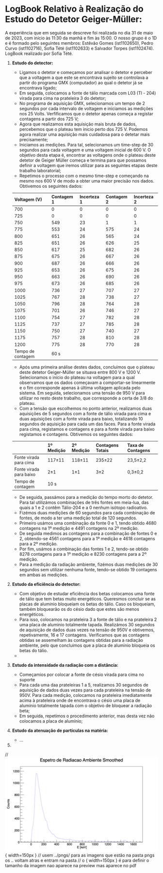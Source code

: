 # LogBook Relativo à Realização do Estudo do Detetor Geiger-Müller:

A experiência que em seguida se descreve foi realizada no dia 31 de maio de 2023, com início às 11:30 da manhã e fim às 15:00. O nosso grupo é o 1D e é formado pelo seguintes membros: Estêvão Gomes (ist1102650), Pedro Curvo (ist1102716), Sofia Tété (ist1102633) e Salvador Torpes (ist1102474). LogBook realizado por Sofia Tété.

1. **Estudo do detector:**
   - Ligamos o detetor e começamos por analisar o detetor e perceber que a voltagem a que este se encontrava sujeito se controlava a partir do programa GMX (computador) ao qual o detetor já se encontrava ligado;
   - Em seguida, colocamos a fonte de tálio marcada com L03 (Tl - 204) virada para cima na prateleira 3 do detetor;
   - No programa de aquisição GMX, selecionamos um tempo de 2 segundos por cada intervalo de voltagem e iniciamos as medições nos 25 Volts. Verfificamos que o detetor apenas começa a registar contagens a partir dos 725 V;
   - Agora que realizamos esta aquisição mais bruta de dados, percebemos que o plateau tem inicio perto dos 725 V. Podemos agora realizar uma aquisição mais cuidadosa para o detetar mais precisamente;
   - Iniciamos as medições. Para tal, selecionamos um time-step de 30 segundos para cada voltagem e uma voltagem inicial de 600 V. O objetivo desta etapa é, encontrar as voltagens onde o plateau deste detetor de Geiger Müller começa e termina para que possamos definir a voltagem que iremos utilizar para as seguintes etapas deste trabalho laboratorial;
   - Repetimos o processo com o mesmo time-step e começando na mesmo nos 600 V de modo a obter uma maior precisão nos dados. Obtivemos os seguintes dados:

   | Voltagem (V)      | Contagem 1 | Incerteza 1 | Contagem 2 | Incerteza 2 |
   |-------------------|------------|-------------|------------|-------------|
   | 700               | 0          | 0           | 0          | 0           |
   | 725               | 0          | 0           | 0          | 0           |
   | 750               | 549        | 23          | 1          | 1           |
   | 775               | 553        | 24          | 575        | 24          |
   | 800               | 651        | 26          | 565        | 24          |
   | 825               | 651        | 26          | 626        | 25          |
   | 850               | 617        | 25          | 682        | 26          |
   | 875               | 675        | 26          | 667        | 26          |
   | 900               | 687        | 26          | 666        | 26          |
   | 925               | 653        | 26          | 675        | 26          |
   | 950               | 663        | 26          | 690        | 26          |
   | 975               | 673        | 26          | 685        | 26          |
   | 1000              | 736        | 27          | 707        | 27          |
   | 1025              | 767        | 28          | 738        | 27          |
   | 1050              | 796        | 28          | 764        | 28          |
   | 1075              | 701        | 26          | 746        | 27          |
   | 1100              | 754        | 27          | 782        | 28          |
   | 1125              | 737        | 27          | 785        | 28          |
   | 1150              | 750        | 27          | 740        | 27          |
   | 1175              | 757        | 28          | 810        | 28          |
   | 1200              | 775        | 28          | 770        | 28          |
   | Tempo de contagem | 60 s       |             |            |             |

   - Após uma primeira análise destes dados, concluimos que o plateau deste detetor Geiger-Müller se situava entre 800 V e 1200 V. Selecionamos o início do plateau na voltagem para a qual observamos que os dados começavam a comportar-se linearmente e o fim corresponde apenas à última voltagem aplicada pelo sistema. Em seguida, selecionamos uma tensão de 950 V para utilizar no resto deste trabalho, que corresponde a certa de 3/8 do plateau.
   - Com a tensão que escolhemos no ponto anterior, realizamos duas aquisições de 5 segundos com a fonte de tálio virada para cima e duas aquisições com a fonte virada para baixo, totalizando 10 segundos de aquisição para cada um das faces. Para a fonte virada para cima, registamos e contagens e para a fonte virada para baixo registamos e contagens. Obtivemos os seguintes dados:

   |                         | 1º Medição | 2º Medição | Contagens Totais | Taxa de Contagens |
   |-------------------------|------------|------------|------------------|-------------------|
   | Fonte virada para cima  | 117±11     | 118±11     | 235±22           | 23,5±2,2          |
   | Fonte virada para baixo | 2±1        | 1±1        | 3±2              | 0,3±0,2           |
   | Tempo de contagem       | 10 s       |            |                  |                   |

   - De seguida, passámos para a medição do tempo morto do detetor. Para tal utilizámos combinações de três fontes em meia-lua, das quais a 1 e 2 contêm Tálio-204 e a 0 nenhum isótopo radioativo.
   - Fizémos duas medições de 60 segundos para cada combinação de fontes, de modo a ter uma medição total de 120 segundos.
   - Primeiro usámos uma combinação da fonte 0 e 1, tendo obtido 4680 contagens na 1º medição e 4491 contagens na 2º medição.
   - De seguida medimos as contagens para a combinação de fontes 0 e 2, obtendo-se 4561 contagens para a 1º medição e 4618 contagens para a 2º medição.
   - Por fim, usámos a combinação das fontes 1 e 2, tendo-se obtido 8278 contagens para a 1º medição e 8230 contagens para a 2º medição.
   - Para a medição da radiação ambiente, fizémos duas medições de 30 segundos sem utilizar nenhuma fonte, tendo-se obtido 19 contagens em ambas as medições.
1. **Estudo da eficiência do detector:**
   - Com objetivo de estudar  eficiência dos betas colocamos uma fonte de tálio que tem betas muito energéticos. Queresmos concluir se as placas de aluminio bloqueiam os betas do tálio. Caso os bloqueiam, também bloquearão os do césio dado que estes são menos energéticos. 
   - Para isso, colocamos na prateleira 3 a fonte de tálio e na prateleira 2 uma placa de aluminio totalmente tapada. Realizámos 30 segundos de aquisição de dados duas vezes na tensão de 950V e obtivemos, repetivamente, 16 e 17 contagens. Verificamos que as contagens obtidas se assemelham às contagens obtidas para a radiação ambiente, pelo que concluimos que a placa de aluminio bloqueia os betas do tálio.
   - 
2. **Estudo da intensidade da radiação com a distância:**
   - Começamios por colocar a fonte de césio virada para cima no suporte
   - Para cada uma daa prateleiras 1 a 5, realizamos 30 segundos de aquisição de dados duas vezes para cada prateleira na tensão de 950V. Para cada medição, colocamos na prateleira imediatamente acima à prateleira onde de encontrava o césio uma placa de alumínio totalmente tapada com o objetivo de bloquear a radiação beta;
   - Em seguida, repetimos o procedimento anterior, mas desta vez não colocamos a placa de alumínio;
3. **Estudo da atenuação de partículas na matéria:**
   - ...
4. 

// ![this is a image ](../../Gama/Graphs/Espetro_Ambiente_Smoothed.png){ width=150px }
// usem ../pngs/ para as imagens que estão na pasta pngs os .. voltam atras e entram na pasta 
// o { width=150px } é para definir o tamanho da imagem nao aparece na preview mas aparece no pdf
